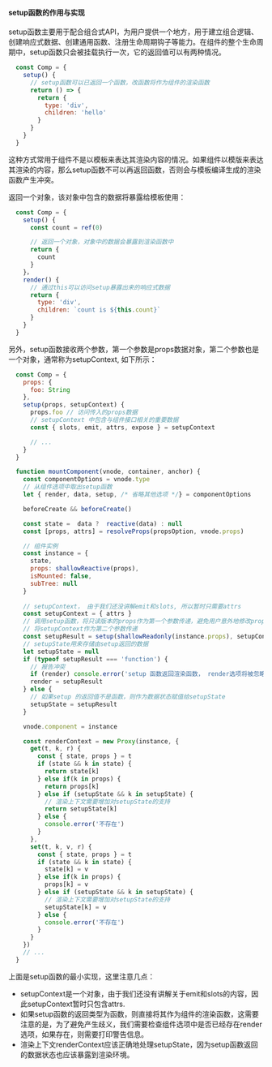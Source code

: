 #### setup函数的作用与实现

setup函数主要用于配合组合式API，为用户提供一个地方，用于建立组合逻辑、创建响应式数据、创建通用函数、注册生命周期钩子等能力。在组件的整个生命周期中，setup函数只会被挂载执行一次，它的返回值可以有两种情况。

```js
  const Comp = {
    setup() {
      // setup函数可以已返回一个函数，改函数将作为组件的渲染函数
      return () => {
        return {
          type: 'div',
          children: 'hello'
        }
      }
    }
  }
```

这种方式常用于组件不是以模板来表达其渲染内容的情况。如果组件以模版来表达其渲染的内容，那么setup函数不可以再返回函数，否则会与模板编译生成的渲染函数产生冲突。

返回一个对象，该对象中包含的数据将暴露给模板使用：

```js
  const Comp = {
    setup() {
      const count = ref(0)

      // 返回一个对象，对象中的数据会暴露到渲染函数中
      return {
        count
      }
    }，
    render() {
      // 通过this可以访问setup暴露出来的响应式数据
      return {
        type: 'div',
        children: `count is ${this.count}`
      }
    }
  }
```

另外，setup函数接收两个参数，第一个参数是props数据对象，第二个参数也是一个对象，通常称为setupContext, 如下所示：

```js
  const Comp = {
    props: {
      foo: String
    },
    setup(props, setupContext) {
      props.foo // 访问传入的props数据
      // setupContext 中包含与组件接口相关的重要数据
      const { slots, emit, attrs, expose } = setupContext

      // ...
    }
  }
```

```js
  function mountComponent(vnode, container, anchor) {
    const componentOptions = vnode.type
    // 从组件选项中取出setup函数
    let { render, data, setup, /* 省略其他选项 */} = componentOptions

    beforeCreate && beforeCreate()

    const state =  data ?  reactive(data) : null
    const [props, attrs] = resolveProps(propsOption, vnode.props)

    // 组件实例
    const instance = {
      state,
      props: shallowReactive(props),
      isMounted: false,
      subTree: null
    }
    
    // setupContext， 由于我们还没讲解emit和slots, 所以暂时只需要attrs
    const setupContext = { attrs }
    // 调用setup函数，将只读版本的props作为第一个参数传递，避免用户意外地修改props的值,
    // 将setupContext作为第二个参数传递
    const setupResult = setup(shallowReadonly(instance.props), setupContext)
    // setupState用来存储由setup返回的数据
    let setupState = null
    if (typeof setupResult === 'function') {
      // 报告冲突
      if (render) console.error('setup 函数返回渲染函数， render选项将被忽略')
      render = setupResult
    } else {
      // 如果setup 的返回值不是函数，则作为数据状态赋值给setupState
      setupState = setupResult
    }

    vnode.component = instance

    const renderContext = new Proxy(instance, {
      get(t, k, r) {
        const { state, props } = t
        if (state && k in state) {
          return state[k]
        } else if(k in props) {
          return props[k]
        } else if (setupState && k in setupState) {
          // 渲染上下文需要增加对setupState的支持
          return setupState[k]
        } else {
          console.error('不存在')
        }
      },
      set(t, k, v, r) {
        const { state, props } = t
        if (state && k in state) {
          state[k] = v
        } else if(k in props) {
          props[k] = v
        } else if (setupState && k in setupState) {
          // 渲染上下文需要增加对setupState的支持
          setupState[k] = v
        } else {
          console.error('不存在')
        }
      }
    })
    // ...
  }
```

上面是setup函数的最小实现，这里注意几点：

- setupContext是一个对象，由于我们还没有讲解关于emit和slots的内容，因此setupContext暂时只包含attrs.
- 如果setup函数的返回类型为函数，则直接将其作为组件的渲染函数，这需要注意的是，为了避免产生歧义，我们需要检查组件选项中是否已经存在render选项，如果存在，则需要打印警告信息。
- 渲染上下文renderContext应该正确地处理setupState，因为setup函数返回的数据状态也应该暴露到渲染环境。